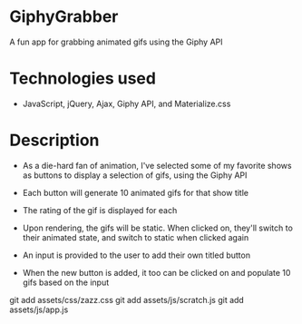 # GiphyGrabber
A fun app for grabbing animated gifs using the Giphy API

# Technologies used
* JavaScript, jQuery, Ajax, Giphy API, and Materialize.css

# Description
* As a die-hard fan of animation, I've selected some of my favorite shows as buttons to display a selection of gifs, using the Giphy API

* Each button will generate 10 animated gifs for that show title

* The rating of the gif is displayed for each

* Upon rendering, the gifs will be static. When clicked on, they'll switch to their animated state, and switch to static when clicked again

* An input is provided to the user to add their own titled button

* When the new button is added, it too can be clicked on and populate 10 gifs based on the input




<!-- Delete these terminal commands for final -->
git add assets/css/zazz.css
git add assets/js/scratch.js
git add assets/js/app.js